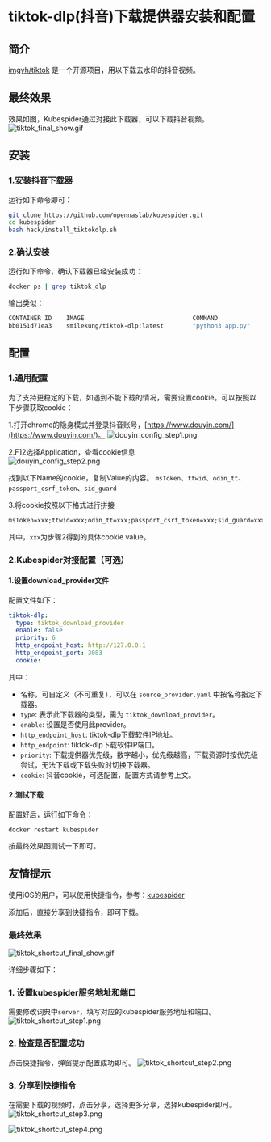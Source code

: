 # tiktok-dlp(抖音)下载提供器安装和配置

## 简介

[imgyh/tiktok](https://github.com/imgyh/tiktok) 是一个开源项目，用以下载去水印的抖音视频。

## 最终效果

效果如图，Kubespider通过对接此下载器，可以下载抖音视频。
![tiktok_final_show.gif](images/tiktok_final_show.gif)

## 安装

### 1.安装抖音下载器

运行如下命令即可：

```sh
git clone https://github.com/opennaslab/kubespider.git
cd kubespider
bash hack/install_tiktokdlp.sh
```

### 2.确认安装

运行如下命令，确认下载器已经安装成功：

```sh
docker ps | grep tiktok_dlp
```

输出类似：

```sh
CONTAINER ID    IMAGE                              COMMAND             CREATED          STATUS    PORTS                     NAMES
bb0151d71ea3    smilekung/tiktok-dlp:latest        "python3 app.py"    8 minutes ago    Up        0.0.0.0:9005->3081/tcp    tiktok-dlp
```

## 配置

### 1.通用配置

为了支持更稳定的下载，如遇到不能下载的情况，需要设置cookie。可以按照以下步骤获取cookie：

1.打开chrome的隐身模式并登录抖音账号，[https://www.douyin.com/](https://www.douyin.com/)。
![douyin_config_step1.png](images/douyin_config_step1.png)

2.F12选择Application，查看cookie信息  
![douyin_config_step2.png](images/douyin_config_step2.png)

找到以下Name的cookie，复制Value的内容。
`msToken`、`ttwid`、`odin_tt`、`passport_csrf_token`、`sid_guard`

3.将cookie按照以下格式进行拼接

```txt
msToken=xxx;ttwid=xxx;odin_tt=xxx;passport_csrf_token=xxx;sid_guard=xxx;
```

其中，`xxx`为步骤2得到的具体cookie value。

### 2.Kubespider对接配置（可选）

#### 1.设置download_provider文件

配置文件如下：

```yaml
tiktok-dlp:
  type: tiktok_download_provider
  enable: false
  priority: 6
  http_endpoint_host: http://127.0.0.1
  http_endpoint_port: 3083
  cookie:
```

其中：

* 名称，可自定义（不可重复），可以在 `source_provider.yaml` 中按名称指定下载器。
* `type`: 表示此下载器的类型，需为 `tiktok_download_provider`。
* `enable`: 设置是否使用此provider。
* `http_endpoint_host`: tiktok-dlp下载软件IP地址。
* `http_endpoint`: tiktok-dlp下载软件IP端口。
* `priority`: 下载提供器优先级，数字越小，优先级越高，下载资源时按优先级尝试，无法下载或下载失败时切换下载器。
* `cookie`: 抖音cookie，可选配置，配置方式请参考上文。

#### 2.测试下载

配置好后，运行如下命令：

```
docker restart kubespider
```

按最终效果图测试一下即可。

## 友情提示

使用iOS的用户，可以使用快捷指令，参考：[kubespider](https://www.icloud.com/shortcuts/c773b469c21640908e33eda8617b5f63)

添加后，直接分享到快捷指令，即可下载。

### 最终效果
![tiktok_shortcut_final_show.gif](images/tiktok_shortcut_final_show.gif)

详细步骤如下：

### 1. 设置kubespider服务地址和端口

需要修改词典中`server`，填写对应的kubespider服务地址和端口。
![tiktok_shortcut_step1.png](images/tiktok_shortcut_step1.png)

### 2. 检查是否配置成功

点击快捷指令，弹窗提示配置成功即可。
![tiktok_shortcut_step2.png](images/tiktok_shortcut_step2.png)

### 3. 分享到快捷指令

在需要下载的视频时，点击分享，选择更多分享，选择kubespider即可。
![tiktok_shortcut_step3.png](images/tiktok_shortcut_step3.png)

![tiktok_shortcut_step4.png](images/tiktok_shortcut_step4.png)